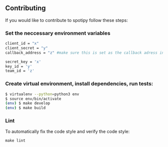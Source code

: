 ## Contributing

If you would like to contribute to spotipy follow these steps:

### Set the neccessary environment variables

```bash
client_id = "x"
client_secret = "y"
callback_address = "z" #make sure this is set as the callback adress in the spotify web-api dashboard
```

```bash
secret_key = 'x'
key_id = 'y'
team_id = 'z'
```

### Create virtual environment, install dependencies, run tests:

```bash
$ virtualenv --python=python3 env
$ source env/bin/activate
(env) $ make develop
(env) $ make build

```

### Lint

To automatically fix the code style and verify the code style:

    make lint





